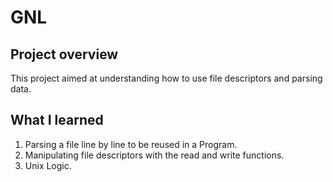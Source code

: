 # GNL
## Project overview

This project aimed at understanding how to use file descriptors and parsing data.

## What I learned

1. Parsing a file line by line to be reused in a Program.
2. Manipulating file descriptors with the read and write functions.
3. Unix Logic.
